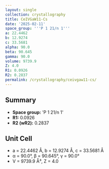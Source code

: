 ```yaml
---
layout: single
collection: crystallography
title: CeIVGaW11-Cs
date: '2025-02-11'
space_group: '''P 1 21/n 1'''
a: 22.4462
b: 12.9274
c: 33.5681
alpha: 90.0
beta: 90.645
gamma: 90.0
volume: 9739.9
Z: 4.0
R1: 0.0926
R2: 0.2837
permalink: /crystallography/ceivgaw11-cs/
---
```


## Summary

- **Space group:** 'P 1 21/n 1'
- **R1:** 0.0926
- **R2 (wR2):** 0.2837

## Unit Cell
- a = 22.4462 Å, b = 12.9274 Å, c = 33.5681 Å
- α = 90.0°, β = 90.645°, γ = 90.0°
- V = 9739.9 Å³, Z = 4.0
